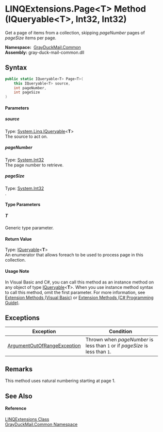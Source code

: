 LINQExtensions.Page&lt;T> Method (IQueryable&lt;T>, Int32, Int32)
=================================================================
Get a page of items from a collection, skipping *pageNumber* pages of *pageSize* items per page.

  **Namespace:**  [GrayDuckMail.Common][1]  
  **Assembly:** gray-duck-mail-common.dll

Syntax
------

```csharp
public static IQueryable<T> Page<T>(
	this IQueryable<T> source,
	int pageNumber,
	int pageSize
)

```

#### Parameters

##### *source*
Type: [System.Linq.IQueryable][2]&lt;**T**>  
 The source to act on.

##### *pageNumber*
Type: [System.Int32][3]  
 The page number to retrieve.

##### *pageSize*
Type: [System.Int32][3]  
 .

#### Type Parameters

##### *T*
Generic type parameter.

#### Return Value
Type: [IQueryable][2]&lt;**T**>  
 An enumerator that allows foreach to be used to process page in this collection. 
#### Usage Note
In Visual Basic and C#, you can call this method as an instance method on any object of type [IQueryable][2]&lt;**T**>. When you use instance method syntax to call this method, omit the first parameter. For more information, see [Extension Methods (Visual Basic)][4] or [Extension Methods (C# Programming Guide)][5].

Exceptions
----------

| Exception                        | Condition                                                                    |
| -------------------------------- | ---------------------------------------------------------------------------- |
| [ArgumentOutOfRangeException][6] | Thrown when *pageNumber* is less than `1` or if *pageSize* is less than `1`. |


Remarks
-------
 This method uses natural numbering starting at page 1. 

See Also
--------

#### Reference
[LINQExtensions Class][7]  
[GrayDuckMail.Common Namespace][1]  

[1]: ../README.md
[2]: https://docs.microsoft.com/dotnet/api/system.linq.iqueryable-1
[3]: https://docs.microsoft.com/dotnet/api/system.int32
[4]: https://docs.microsoft.com/dotnet/visual-basic/programming-guide/language-features/procedures/extension-methods
[5]: https://docs.microsoft.com/dotnet/csharp/programming-guide/classes-and-structs/extension-methods
[6]: https://docs.microsoft.com/dotnet/api/system.argumentoutofrangeexception
[7]: README.md